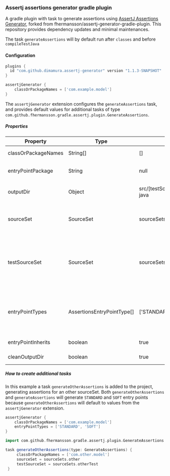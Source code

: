 ### Assertj assertions generator gradle plugin

A gradle plugin with task to generate assertions using [AssertJ Assertions Generator](http://joel-costigliola.github.io/assertj/assertj-assertions-generator.html), forked from fhermansson/assertj-generator-gradle-plugin. This repository provides dependency updates and minimal maintenances.

The task `generateAssertions` will by default run after `classes` and before `compileTestJava`


#### Configuration
```groovy
plugins {
  id "com.github.dimamura.assertj-generator" version "1.1.3-SNAPSHOT"
}

assertjGenerator {
    classOrPackageNames = ['com.example.model']
}
```

The `assertjGenerator` extension configures the `generateAssertions` task, and provides default values for additional 
tasks of 
type `com.github.fhermansson.gradle.assertj.plugin.GenerateAssertions`.

##### Properties

| Property | Type | Default | Description |
| -------- | ---- | ------- | ------------|
|classOrPackageNames|String[]|[]|Class or package names you want to generate assertions for|
|entryPointPackage|String|null|Destination package for entry point classes. The generator will choose if null|
|outputDir|Object|src/[testSourceSet.name]/generated-java|Where to put the generated classes. Will be resolved with project.file(outputDir)|
|sourceSet|SourceSet|sourceSets.main|The sourceSet containing classes that assertions should be generated for. This task will depend on the `classes` task for this sourceSet.|
|testSourceSet|SourceSet|sourceSets.test|The target sourceSet for assertions. `outputDir` will be added to the srcDirs of this sourceSet, and the `compileJava`, `compileKotlin` and `compileGroove` tasks for the sourceSet will depend on this task.|
|entryPointTypes|AssertionsEntryPointType[]|['STANDARD']|Types of entry point classes to generate. Possible values: 'STANDARD', 'SOFT', 'BDD', 'JUNIT_SOFT', 'BDD_SOFT', 'JUNIT_BDD_SOFT', 'AUTO_CLOSEABLE_SOFT', 'AUTO_CLOSEABLE_BDD_SOFT'|
|entryPointInherits|boolean|true|Entry point classes [inherit](http://joel-costigliola.github.io/assertj/assertj-core-custom-assertions.html#single-assertion-entry-point) from core Assertj classes|
|cleanOutputDir|boolean|true|Remove all files in `outputDir` before generating assertions.|


##### How to create additional tasks
In this example a task `generateOtherAssertions` is added to the project, generating assertions for an other sourceSet.
Both `generateOtherAssertions` and `generateAssertions` will generate `STANDARD` and `SOFT` entry points because 
`generateOtherAssertions` will default to values from the `assertjGenerator` extension.

```groovy
assertjGenerator {
    classOrPackageNames = ['com.example.model']
    entryPointTypes = ['STANDARD', 'SOFT']
}

import com.github.fhermansson.gradle.assertj.plugin.GenerateAssertions

task generateOtherAssertions(type: GenerateAssertions) {
     classOrPackageNames = ['com.other.model']
     sourceSet = sourceSets.other
     testSourceSet = sourceSets.otherTest
 }

```

